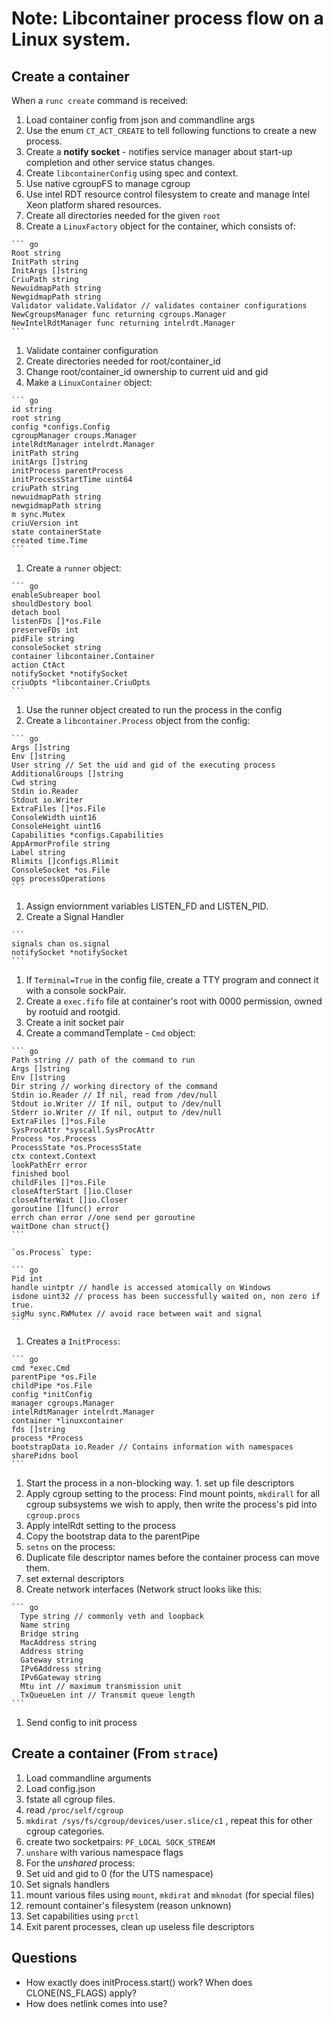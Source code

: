 # Note: Libcontainer process flow on a Linux system.

## Create a container
When a `runc create` command is received:
  1. Load container config from json and commandline args
  1. Use the enum `CT_ACT_CREATE` to tell following functions to create a new process.
  1. Create a **notify socket** - notifies service manager about start-up completion and other service status changes.
  1. Create `libcontainerConfig` using spec and context.
  1. Use native cgroupFS to manage cgroup
  1. Use intel RDT resource control filesystem to create and manage Intel Xeon platform
  shared resources.
  1. Create all directories needed for the given `root`
  1. Create a `LinuxFactory` object for the container, which consists of:

    ``` go
    Root string
    InitPath string
    InitArgs []string
    CriuPath string
    NewuidmapPath string
    NewgidmapPath string
    Validator validate.Validator // validates container configurations
    NewCgroupsManager func returning cgroups.Manager
    NewIntelRdtManager func returning intelrdt.Manager
    ```

  1. Validate container configuration
  1. Create directories needed for root/container_id
  1. Change root/container_id ownership to current uid and gid
  1. Make a `LinuxContainer` object:

    ``` go
    id string
    root string
    config *configs.Config
    cgroupManager croups.Manager
    intelRdtManager intelrdt.Manager
    initPath string
    initArgs []string
    initProcess parentProcess
    initProcessStartTime uint64
    criuPath string
    newuidmapPath string
    newgidmapPath string
    m sync.Mutex
    criuVersion int
    state containerState
    created time.Time
    ```

  1. Create a `runner` object:

    ``` go
    enableSubreaper bool
    shouldDestory bool
    detach bool
    listenFDs []*os.File
    preserveFDs int
    pidFile string
    consoleSocket string
    container libcontainer.Container
    action CtAct
    notifySocket *notifySocket
    criuOpts *libcontainer.CriuOpts
    ```

  1. Use the runner object created to run the process in the config
  1. Create a `libcontainer.Process` object from the config:

    ``` go
    Args []string
    Env []string
    User string // Set the uid and gid of the executing process
    AdditionalGroups []string
    Cwd string
    Stdin io.Reader
    Stdout io.Writer
    ExtraFiles []*os.File
    ConsoleWidth uint16
    ConsoleHeight uint16
    Capabilities *configs.Capabilities
    AppArmorProfile string
    Label string
    Rlimits []configs.Rlimit
    ConsoleSocket *os.File
    ops processOperations
    ```

  1. Assign enviornment variables LISTEN_FD and LISTEN_PID.
  1. Create a Signal Handler

    ```
    signals chan os.signal
    notifySocket *notifySocket
    ```

  1. If `Terminal=True` in the config file, create a TTY program and connect it with a console sockPair.
  1. Create a `exec.fifo` file at container's root with 0000 permission, owned by rootuid and rootgid.
  1. Create a init socket pair
  1. Create a commandTemplate - `Cmd` object:

    ``` go
    Path string // path of the command to run
    Args []string
    Env []string
    Dir string // working directory of the command
    Stdin io.Reader // If nil, read from /dev/null
    Stdout io.Writer // If nil, output to /dev/null
    Stderr io.Writer // If nil, output to /dev/null
    ExtraFiles []*os.File
    SysProcAttr *syscall.SysProcAttr
    Process *os.Process
    ProcessState *os.ProcessState
    ctx context.Context
    lookPathErr error
    finished bool
    childFiles []*os.File
    closeAfterStart []io.Closer
    closeAfterWait []io.Closer
    goroutine []func() error
    errch chan error //one send per goroutine
    waitDone chan struct{}
    ```

    `os.Process` type:

    ``` go
    Pid int
    handle uintptr // handle is accessed atomically on Windows
    isdone uint32 // process has been successfully waited on, non zero if true.
    sigMu sync.RWMutex // avoid race between wait and signal
    ```

  1. Creates a `InitProcess`:

    ``` go
    cmd *exec.Cmd
    parentPipe *os.File
    childPipe *os.File
    config *initConfig
    manager cgroups.Manager
    intelRdtManager intelrdt.Manager
    container *linuxcontainer
    fds []string
    process *Process
    bootstrapData io.Reader // Contains information with namespaces
    sharePidns bool
    ```

  1. Start the process in a non-blocking way.
    1. set up file descriptors
  1. Apply cgroup setting to the process: Find mount points, `mkdirall` for all cgroup subsystems we
    wish to apply, then write the process's pid into `cgroup.procs`
  1. Apply intelRdt setting to the process
  1. Copy the bootstrap data to the parentPipe
  1. `setns` on the process:
  1. Duplicate file descriptor names before the container process can move them.
  1. set external descriptors
  1. Create network interfaces (Network struct looks like this:

    ``` go
      Type string // commonly veth and loopback
      Name string
      Bridge string
      MacAddress string
      Address string
      Gateway string
      IPv6Address string
      IPv6Gateway string
      Mtu int // maximum transmission unit
      TxQueueLen int // Transmit queue length
    ```

  1. Send config to init process

## Create a container (From `strace`)
1. Load commandline arguments
1. Load config.json
1. fstate all cgroup files.
1. read `/proc/self/cgroup`
1. `mkdirat /sys/fs/cgroup/devices/user.slice/c1` , repeat this for other cgroup categories.
1. create two socketpairs: `PF_LOCAL SOCK_STREAM`
1. `unshare` with various namespace flags
1. For the *unshared* process:
  1. Set uid and gid to 0 (for the UTS namespace)
  1. Set signals handlers
  1. mount various files using `mount`, `mkdirat` and `mknodat` (for special files)
  1. remount container's filesystem (reason unknown)
  1. Set capabilities using `prctl`
1. Exit parent processes, clean up useless file descriptors


## Questions
- How exactly does initProcess.start() work? When does CLONE(NS_FLAGS) apply?
- How does netlink comes into use?
